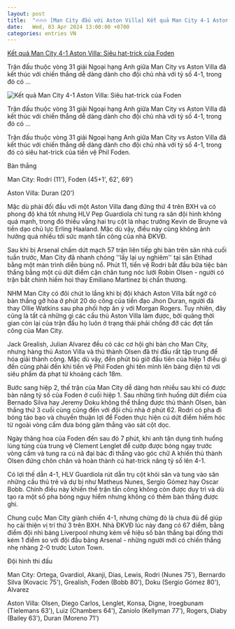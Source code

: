 ```yaml
---
layout: post
title:  "🔥🔥🔥 [Man City đấu với Aston Villa] Kết quả Man City 4-1 Aston Villa: Siêu hat-trick của Foden"
date:   Wed, 03 Apr 2024 13:00:00 +0700
categories: entries VN
---
```

[Kết quả Man City 4-1 Aston Villa: Siêu hat-trick của Foden](https://bongdaplus.vn/ngoai-hang-anh/ket-qua-man-city-vs-aston-villa-sieu-hat-trick-cua-foden-4270612404.html)

Trận đấu thuộc vòng 31 giải Ngoại hạng Anh giữa Man City vs Aston Villa đã kết thúc với chiến thắng dễ dàng dành cho đội chủ nhà với tỷ số 4-1, trong đó có&nbsp;...

![Kết quả Man City 4-1 Aston Villa: Siêu hat-trick của Foden](https://cdn.bongdaplus.vn/Assets/Media/2024/04/04/41/Man-City-vs-Aston-Villa.jpg)

Trận đấu thuộc vòng 31 giải Ngoại hạng Anh giữa Man City vs Aston Villa đã kết thúc với chiến thắng dễ dàng dành cho đội chủ nhà với tỷ số 4-1, trong đó có&nbsp;...

Trận đấu thuộc vòng 31 giải Ngoại hạng Anh giữa Man City vs Aston Villa đã kết thúc với chiến thắng dễ dàng dành cho đội chủ nhà với tỷ số 4-1, trong đó có siêu hat-trick của tiền vệ Phil Foden.

Bàn thắng

Man City: Rodri (11'), Foden (45+1', 62', 69')

Aston Villa: Duran (20')

Mặc dù phải đối đầu với một Aston Villa đang đứng thứ 4 trên BXH và có phong độ khá tốt nhưng HLV Pep Guardiola chỉ tung ra sân đội hình không quá mạnh, trong đó thiếu vắng hai trụ cột là nhạc trưởng Kevin de Bruyne và tiền dạo chủ lực Erling Haaland. Mặc dù vậy, điều này cũng không ảnh hưởng quá nhiều tới sức mạnh tấn công của nhà ĐKVĐ.

Sau khi bị Arsenal chấm dứt mạch 57 trận liên tiếp ghi bàn trên sân nhà cuối tuần trước, Man City đã nhanh chóng ''lấy lại uy nghiêm'' tại sân Etihad bằng một màn trình diễn bùng nổ. Phút 11, tiền vệ Rodri bắt đầu bữa tiệc bàn thắng bằng một cú dứt điểm cận chân tung nóc lưới Robin Olsen - người có trận bắt chính hiếm hoi thay Emiliano Martinez bị chấn thương.

NHM Man City có đôi chút lo lắng khi bị đội khách Aston Villa bất ngờ có bàn thắng gỡ hòa ở phút 20 do công của tiền đạo Jhon Duran, người đá thay Ollie Watkins sau pha phối hợp ăn ý với Morgan Rogers. Tuy nhiên, đây cũng là tất cả những gì các cầu thủ Aston Villa làm được, bởi quãng thời gian còn lại của trận đấu họ luôn ở trạng thái phải chống đỡ các đợt tấn công của Man City.

Jack Grealish, Julian Alvarez đều có các cơ hội ghi bàn cho Man City, nhưng hàng thủ Aston Villa và thủ thành Olsen đã thi đấu rất tập trung để hóa giải thành công. Mặc dù vậy, đến phút bù giờ đầu tiên của hiệp 1 điều gì đến cũng phải đến khi tiền vệ Phil Foden ghi tên mình lên bảng điện tử với siêu phẩm đá phạt từ khoảng cách 18m.

Bước sang hiệp 2, thế trận của Man City dễ dàng hơn nhiều sau khi có được bàn nâng tỷ số của Foden ở cuối hiệp 1. Sau những tình huống dứt điểm của Bernado Silva hay Jeremy Doku không thể thắng được thủ thành Olsen, bàn thắng thứ 3 cuối cùng cũng đến với đội chủ nhà ở phút 62. Rodri có pha đi bóng táo bạo và chuyền thuận lợi để Foden thực hiện cú dứt điểm hiểm hóc từ ngoài vòng cấm đưa bóng găm thẳng vào sát cột dọc.

Ngày thăng hoa của Foden đến sau đó 7 phút, khi anh tận dụng tình huống lúng túng của trung vệ Clement Lenglet để cướp được bóng ngay trước vòng cấm và tung ra cú nã đại bác đi thẳng vào góc chữ A khiến thủ thành Olsen đứng chôn chân và hoàn thành cú hat-trick nâng tỷ số lên 4-1.

Có lợi thế dẫn 4-1, HLV Guardiola rút dẫn trụ cột khỏi sân và tung vào sân những cầu thủ trẻ và dự bị như Matheus Nunes, Sergio Gómez hay Oscar Bobb. Chính điều này khiến thế trận tấn công không còn được duy trì và dù tạo ra một số pha bóng nguy hiểm nhưng không có thêm bàn thắng được ghi.

Chung cuộc Man City giành chiến 4-1, nhưng chừng đó là chưa đủ để giúp họ cải thiện vị trí thứ 3 trên BXH. Nhà ĐKVĐ lúc này đang có 67 điểm, bằng điểm đội nhì bảng Liverpool nhưng kém về hiệu số bàn thắng bại đồng thời kém 1 điểm so với đội đầu bảng Arsenal - những người mới có chiến thắng nhẹ nhàng 2-0 trước Luton Town.

Đội hình thi đấu

Man City: Ortega, Gvardiol, Akanji, Dias, Lewis, Rodri (Nunes 75'), Bernardo Silva (Kovacic 75'), Grealish, Foden (Bobb 80'), Doku (Sergio Gómez 80'), Alvarez

Aston Villa: Olsen, Diego Carlos, Lenglet, Konsa, Digne, Iroegbunam (Tielemans 63'), Luiz (Chambers 64'), Zaniolo (Kellyman 77'), Rogers, Diaby (Bailey 63'), Duran (Moreno 71')

